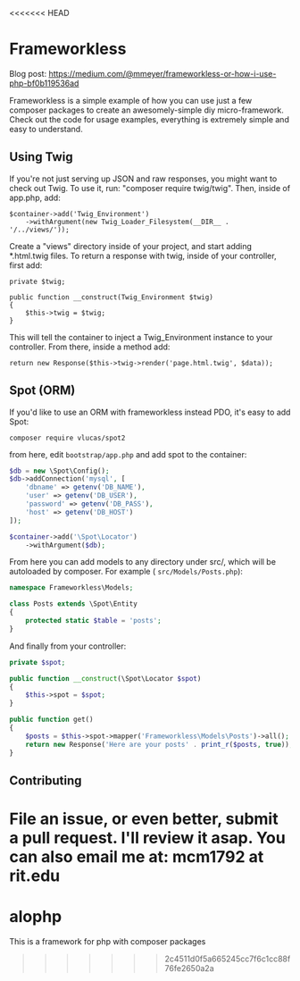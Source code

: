 <<<<<<< HEAD
# Frameworkless
Blog post: https://medium.com/@mmeyer/frameworkless-or-how-i-use-php-bf0b119536ad

Frameworkless is a simple example of how you can use just a few composer packages to create an awesomely-simple diy micro-framework. Check out the code for usage examples, everything is extremely simple and easy to understand.

## Using Twig
If you're not just serving up JSON and raw responses, you might want to check out Twig. To use it, run: "composer require twig/twig". Then, inside of app.php, add:
````
$container->add('Twig_Environment')
    ->withArgument(new Twig_Loader_Filesystem(__DIR__ . '/../views/'));
````
Create a "views" directory inside of your project, and start adding *.html.twig files. To return a response with twig, inside of your controller, first add:
````
private $twig;

public function __construct(Twig_Environment $twig)
{
    $this->twig = $twig;
}
````
This will tell the container to inject a Twig_Environment instance to your controller. From there, inside a method add:
````
return new Response($this->twig->render('page.html.twig', $data));
````
## Spot (ORM)
If you'd like to use an ORM with frameworkless instead PDO, it's easy to add Spot:

```
composer require vlucas/spot2
```

from here, edit ``bootstrap/app.php`` and add spot to the container:

```php
$db = new \Spot\Config();
$db->addConnection('mysql', [
    'dbname' => getenv('DB_NAME'),
    'user' => getenv('DB_USER'),
    'password' => getenv('DB_PASS'),
    'host' => getenv('DB_HOST')
]);

$container->add('\Spot\Locator')
    ->withArgument($db);
```
From here you can add models to any directory under src/, which will be autoloaded by composer. For example ( ``src/Models/Posts.php``): 

```php
namespace Frameworkless\Models;

class Posts extends \Spot\Entity
{
    protected static $table = 'posts';
}

```

And finally from your controller:

```php
private $spot;

public function __construct(\Spot\Locator $spot)
{
    $this->spot = $spot;
}

public function get()
{
    $posts = $this->spot->mapper('Frameworkless\Models\Posts')->all();
    return new Response('Here are your posts' . print_r($posts, true));
}
```

## Contributing
File an issue, or even better, submit a pull request. I'll review it asap. You can also email me at: mcm1792 at rit.edu
=======
# alophp
This is a framework for php with composer packages 
>>>>>>> 2c4511d0f5a665245cc7f6c1cc88f76fe2650a2a

